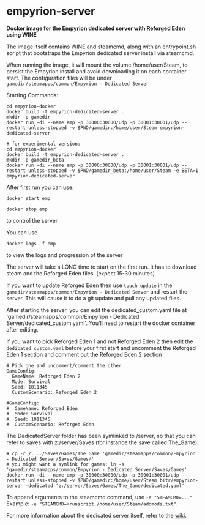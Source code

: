 # empyrion-server
**Docker image for the [Empyrion](https://empyriongame.com/) dedicated server with [Reforged Eden](https://steamcommunity.com/sharedfiles/filedetails/?id=2550354956) using WINE**

The image itself contains WINE and steamcmd, along with an entrypoint.sh script that bootstraps the Empyrion dedicated server install via steamcmd.

When running the image, it will mount the volume /home/user/Steam, to persist the Empyrion install and avoid downloading it on each container start.
The configuration files will be under `gamedir/steamapps/common/Empyrion - Dedicated Server`

Starting Commands:
```
cd empyrion-docker
docker build -t empyrion-dedicated-server .
mkdir -p gamedir
docker run -di --name emp -p 30000:30000/udp -p 30001:30001/udp --restart unless-stopped -v $PWD/gamedir:/home/user/Steam empyrion-dedicated-server
```
```
# for experimental version:
cd empyrion-docker
docker build -t empyrion-dedicated-server .
mkdir -p gamedir_beta
docker run -di --name emp -p 30000:30000/udp -p 30001:30001/udp --restart unless-stopped -v $PWD/gamedir_beta:/home/user/Steam -e BETA=1 empyrion-dedicated-server
```

After first run you can use:
```
docker start emp
```
```
docker stop emp
```
to control the server

You can use 
```
docker logs -f emp
``` 
to view the logs and progression of the server

The server will take a LONG time to start on the first run. It has to download steam and the Reforged Eden files. (expect 15-30 minutes)

If you want to update Reforged Eden then use  `touch update` in the `gamedir/steamapps/common/Empyrion - Dedicated Server` and restart the server.
This will cause it to do a git update and pull any updated files.

After starting the server, you can edit the dedicated_custom.yaml file at 'gamedir/steamapps/common/Empyrion - Dedicated Server/dedicated_custom.yaml'.
You'll need to restart the docker container after editing.

If you want to pick Reforged Eden 1 and not Reforged Eden 2 then edit the `dedicated_custom.yaml` before your first start and uncomment the Reforged Eden 1 section and comment out the Reforged Eden 2 section

```
# Pick one and uncomment/comment the other  
GameConfig:
  GameName: Reforged Eden 2
  Mode: Survival
  Seed: 1011345
  CustomScenario: Reforged Eden 2
  
#GameConfig:
#  GameName: Reforged Eden
#  Mode: Survival
#  Seed: 1011345
#  CustomScenario: Reforged Eden
```

The DedicatedServer folder has been symlinked to /server, so that you can refer to saves with z:/server/Saves (for instance the save called The\_Game):
```
# cp -r /..../Saves/Games/The_Game 'gamedir/steamapps/common/Empyrion - Dedicated Server/Saves/Games/'
# you might want a symlink for games: ln -s 'gamedir/steamapps/common/Empyrion - Dedicated Server/Saves/Games'
docker run -di --name emp -p 30000:30000/udp -p 30001:30001/udp --restart unless-stopped -v $PWD/gamedir:/home/user/Steam bitr/empyrion-server -dedicated 'z:/server/Saves/Games/The_Game/dedicated.yaml'
```

To append arguments to the steamcmd command, use `-e "STEAMCMD=..."`. Example: `-e "STEAMCMD=+runscript /home/user/Steam/addmods.txt"`.

For more information about the dedicated server itself, refer to the [wiki](https://empyrion.fandom.com/wiki/Guide/Setting_Up_Dedicated_Server).
